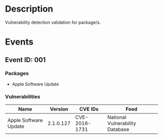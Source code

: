 # Description

Vulnerability detection validation for package/s.

# Events

## Event ID: 001
### Packages
- Apple Software Update
### Vulnerabilities

| Name                | Version | CVE IDs      | Feed
|---------------------|---------|--------------|-------------------------------
|Apple Software Update|2.1.0.127|CVE-2016-1731 |National Vulnerability Database
